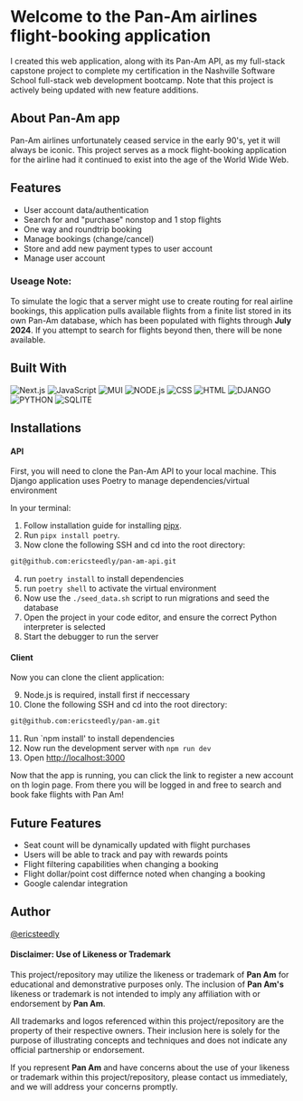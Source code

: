 # Welcome to the Pan-Am airlines flight-booking application
I created this web application, along with its Pan-Am API, as my full-stack capstone project to complete my certification in the Nashville Software School full-stack web development bootcamp. Note that this project is actively being updated with new feature additions.

## About Pan-Am app
Pan-Am airlines unfortunately ceased service in the early 90's, yet it will always be iconic. This project serves as a mock flight-booking application for the airline had it continued to exist into the age of the World Wide Web. 

## Features
* User account data/authentication
* Search for and "purchase" nonstop and 1 stop flights
* One way and roundtrip booking
* Manage bookings (change/cancel)
* Store and add new payment types to user account
* Manage user account

### Useage Note: 
To simulate the logic that a server might use to create routing for real airline bookings, this application pulls available flights from a finite list stored in its own Pan-Am database, which has been populated with flights through **July 2024**. If you attempt to search for flights beyond then, there will be none available.

## Built With
![Next.js](https://img.shields.io/badge/next.js-000000?style=for-the-badge&logo=nextdotjs&logoColor=white)
![JavaScript](https://img.shields.io/badge/JavaScript-F7DF1E?style=for-the-badge&logo=javascript&logoColor=black)
![MUI](https://img.shields.io/badge/Material--UI-0081CB?style=for-the-badge&logo=material-ui&logoColor=white)
![NODE.js](	https://img.shields.io/badge/Node.js-43853D?style=for-the-badge&logo=node.js&logoColor=white)
![CSS](	https://img.shields.io/badge/CSS-239120?&style=for-the-badge&logo=css3&logoColor=white)
![HTML](https://img.shields.io/badge/HTML5-E34F26?style=for-the-badge&logo=html5&logoColor=white)
![DJANGO](https://img.shields.io/badge/Django-092E20?style=for-the-badge&logo=django&logoColor=white)
![PYTHON](https://img.shields.io/badge/Python-3776AB?style=for-the-badge&logo=python&logoColor=white)
![SQLITE](https://img.shields.io/badge/SQLite-07405E?style=for-the-badge&logo=sqlite&logoColor=white)

## Installations
#### API
First, you will need to clone the Pan-Am API to your local machine. This Django application uses Poetry to manage dependencies/virtual environment

In your terminal:
1. Follow installation guide for installing [pipx](https://pipx.pypa.io/stable/installation/).
2. Run `pipx install poetry`.
3. Now clone the following SSH and cd into the root directory:
```bash
git@github.com:ericsteedly/pan-am-api.git
```
4. run `poetry install` to install dependencies
5. run `poetry shell` to activate the virtual environment
6. Now use the `./seed_data.sh` script to run migrations and seed the database
7. Open the project in your code editor, and ensure the correct Python interpreter is selected
8. Start the debugger to run the server

#### Client
Now you can clone the client application:

9. Node.js is required, install first if neccessary
10. Clone the following SSH and cd into the root directory:
```bash
git@github.com:ericsteedly/pan-am.git
```
11. Run `npm install' to install dependencies
12. Now run the development server with `npm run dev`
13. Open [http://localhost:3000](http://localhost:3000)

Now that the app is running, you can click the link to register a new account on th login page. From there you will be logged in and free to search and book fake flights with Pan Am!

## Future Features
* Seat count will be dynamically updated with flight purchases
* Users will be able to track and pay with rewards points
* Flight filtering capabilities when changing a booking
* Flight dollar/point cost differnce noted when changing a booking
* Google calendar integration

## Author
[@ericsteedly](https://github.com/ericsteedly)

#### Disclaimer: Use of Likeness or Trademark

This project/repository may utilize the likeness or trademark of **Pan Am** for educational and demonstrative purposes only. The inclusion of **Pan Am's** likeness or trademark is not intended to imply any affiliation with or endorsement by **Pan Am**.

All trademarks and logos referenced within this project/repository are the property of their respective owners. Their inclusion here is solely for the purpose of illustrating concepts and techniques and does not indicate any official partnership or endorsement.

If you represent **Pan Am** and have concerns about the use of your likeness or trademark within this project/repository, please contact us immediately, and we will address your concerns promptly.
